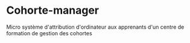 # Cohorte-manager
Micro système d'attribution d'ordinateur aux apprenants d'un centre de formation de gestion des cohortes 
